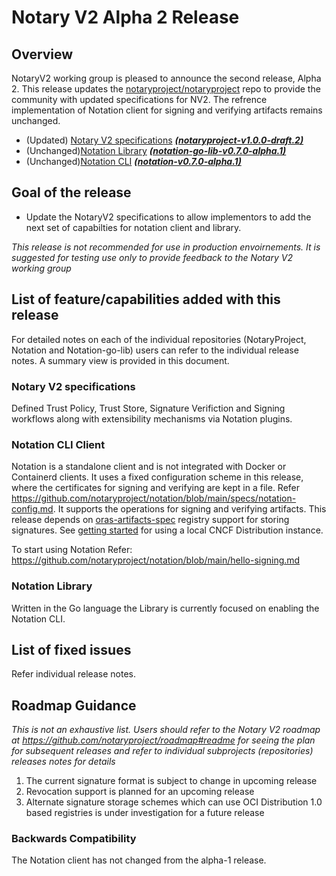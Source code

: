 # Notary V2 Alpha 2 Release

## Overview
NotaryV2 working group is pleased to announce the second release, Alpha 2. This release updates the [notaryproject/notaryproject](https://github.com/notaryproject/notaryproject) repo to provide the community with updated specifications for NV2. The refrence implementation of Notation client for signing and verifying artifacts remains unchanged. 

- (Updated)  [Notary V2 specifications](https://github.com/notaryproject/notaryproject) ***[(notaryproject-v1.0.0-draft.2)](https://github.com/notaryproject/notaryproject/releases/tag/v1.0.0-draft2)***
- (Unchanged)[Notation Library](https://github.com/notaryproject/notation-go-lib) ***[(notation-go-lib-v0.7.0-alpha.1)](https://github.com/notaryproject/notation-go-lib/releases/tag/v0.7.0-alpha.1)***
- (Unchanged)[Notation CLI](https://github.com/notaryproject/notation)   ***([notation-v0.7.0-alpha.1)](https://github.com/notaryproject/notation/releases/tag/v0.7.0-alpha.1)*** 

## Goal of the release
- Update the NotaryV2 specifications to allow implementors to add the next set of capabilties for notation client and library.

*This release is not recommended for use in production envoirnements. It is suggested for testing use only to provide feedback to the Notary V2 working group*

## List of feature/capabilities added with this release
For detailed notes on each of the individual repositories (NotaryProject, Notation and Notation-go-lib) users can refer to the individual release notes. A summary view is provided in this document.

### Notary V2 specifications
Defined Trust Policy, Trust Store,  Signature Verifiction and Signing workflows along with extensibility mechanisms via Notation plugins.

### Notation CLI Client
Notation is a standalone client and is not integrated with Docker or Containerd clients. It uses a fixed configuration scheme in this release, where the certificates for signing and verifying are kept in a file. Refer https://github.com/notaryproject/notation/blob/main/specs/notation-config.md. It supports the operations for signing and verifying artifacts. This release depends on [oras-artifacts-spec](https://github.com/oras-project/artifacts-spec/) registry support for storing signatures. See [getting started](https://github.com/notaryproject/notation/blob/main/docs/hello-signing.md#getting-started) for using a local CNCF Distribution instance. 

To start using Notation Refer: https://github.com/notaryproject/notation/blob/main/hello-signing.md

### Notation Library 
Written in the Go language the Library is currently focused on enabling the Notation CLI.

## List of fixed issues
Refer individual release notes.

## Roadmap Guidance
*This is not an exhaustive list. Users should refer to the Notary V2 roadmap at https://github.com/notaryproject/roadmap#readme for seeing the plan for subsequent releases and refer to individual subprojects (repositories) releases notes for details*

1. The current signature format is subject to change in upcoming release
2. Revocation support is planned for an upcoming release
3. Alternate signature storage schemes which can use OCI Distribution 1.0 based registries is under investigation for a future release

### Backwards Compatibility
The Notation client has not changed from the alpha-1 release.
